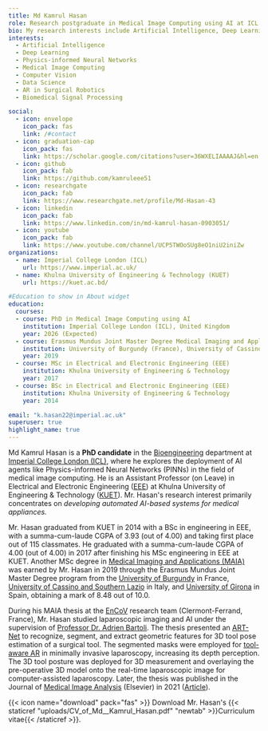 ```yaml
---
title: Md Kamrul Hasan
role: Research postgraduate in Medical Image Computing using AI at ICL and Faculty member (on Leave) in Electrical and Electronic Engineering at KUET
bio: My research interests include Artificial Intelligence, Deep Learning, Physics-informed Neural Networks, Medical Image Computing, Computer Vision, Data Science, AR in Surgical Robotics, Biomedical Signal Processing
interests:
  - Artificial Intelligence
  - Deep Learning
  - Physics-informed Neural Networks
  - Medical Image Computing
  - Computer Vision
  - Data Science
  - AR in Surgical Robotics
  - Biomedical Signal Processing

social:
  - icon: envelope
    icon_pack: fas
    link: /#contact
  - icon: graduation-cap
    icon_pack: fas
    link: https://scholar.google.com/citations?user=36WXELIAAAAJ&hl=en
  - icon: github
    icon_pack: fab
    link: https://github.com/kamruleee51
  - icon: researchgate
    icon_pack: fab
    link: https://www.researchgate.net/profile/Md-Hasan-43
  - icon: linkedin
    icon_pack: fab
    link: https://www.linkedin.com/in/md-kamrul-hasan-0903051/
  - icon: youtube
    icon_pack: fab
    link: https://www.youtube.com/channel/UCP5TWOoSUg8eO1niU2iniZw
organizations:
  - name: Imperial College London (ICL)
    url: https://www.imperial.ac.uk/
  - name: Khulna University of Engineering & Technology (KUET)
    url: https://kuet.ac.bd/

#Education to show in About widget
education:
  courses:
  - course: PhD in Medical Image Computing using AI
    institution: Imperial College London (ICL), United Kingdom
    year: 2026 (Expected)
  - course: Erasmus Mundus Joint Master Degree Medical Imaging and Applications (MAIA) 
    institution: University of Burgundy (France), University of Cassino and Southern Lazio (Italy), University of Girona (Spain)
    year: 2019
  - course: MSc in Electrical and Electronic Engineering (EEE)
    institution: Khulna University of Engineering & Technology
    year: 2017
  - course: BSc in Electrical and Electronic Engineering (EEE)
    institution: Khulna University of Engineering & Technology
    year: 2014

email: "k.hasan22@imperial.ac.uk"
superuser: true
highlight_name: true
---
```

Md Kamrul Hasan is a **PhD candidate** in the [Bioengineering](https://www.imperial.ac.uk/bioengineering/) department at [Imperial College London (ICL)](https://www.imperial.ac.uk/), where he explores the deployment of AI agents like Physics-informed Neural Networks (PINNs) in the field of medical image computing. 
He is an Assistant Professor (on Leave) in Electrical and Electronic Engineering ([EEE](https://www.kuet.ac.bd/department/EEE/)) at Khulna University of Engineering & Technology ([KUET](https://kuet.ac.bd/)). 
Mr. Hasan's research interest primarily concentrates on *developing automated AI-based systems for medical appliances.*


Mr. Hasan graduated from KUET in 2014 with a BSc in engineering in EEE, with a summa-cum-laude CGPA of 3.93 (out of 4.00) and taking first place out of 115 classmates. 
He graduated with a summa-cum-laude CGPA of 4.00 (out of 4.00) in 2017 after finishing his MSc engineering in EEE at KUET. 
Another MSc degree in [Medical Imaging and Applications (MAIA)](https://maiamaster.udg.edu/) was earned by Mr. Hasan in 2019 through the Erasmus Mundus Joint Master Degree program from the [University of Burgundy](https://www.u-bourgogne.fr/) in France, [University of Cassino and Southern Lazio](http://www.eng.unicas.it/) in Italy, and [University of Girona](https://www.udg.edu/ca/) in Spain, obtaining a mark of 8.48 out of 10.0. 


During his MAIA thesis at the [EnCoV](http://igt.ip.uca.fr/encov/) research team (Clermont-Ferrand, France), Mr. Hasan studied laparoscopic imaging and AI under the supervision of [Professor Dr. Adrien Bartoli](https://scholar.google.com/citations?user=_KUZlKYAAAAJ&hl=en). 
The thesis presented an [ART-Net](https://github.com/kamruleee51/ART-Net) to recognize, segment, and extract geometric features for 3D tool pose estimation of a surgical tool. 
The segmented masks were employed for [tool-aware AR](https://youtu.be/Knp4JIhH3Yo) in minimally invasive laparoscopy, increasing its depth perception. 
The 3D tool posture was deployed for 3D measurement and overlaying the pre-operative 3D model onto the real-time laparoscopic image for computer-assisted laparoscopy.
Later, the thesis was published in the Journal of [Medical Image Analysis](https://www.sciencedirect.com/journal/medical-image-analysis) (Elsevier) in 2021 ([Article](https://doi.org/10.1016/j.media.2021.101994)).




{{< icon name="download" pack="fas" >}} Download Mr. Hasan's {{< staticref "uploads/CV_of_Md__Kamrul_Hasan.pdf" "newtab" >}}Curriculum vitae{{< /staticref >}}.
